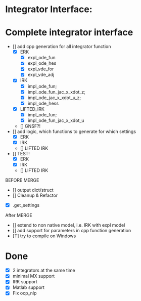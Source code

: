 Integrator Interface:
=============

Complete integrator interface
==
- [] add cpp generation for all integrator function
    - [x] ERK
        - [x] expl_ode_fun
        - [x] expl_ode_hes
        - [x] expl_vde_for
        - [x] expl_vde_adj
    - [x] IRK
        - [x] impl_ode_fun;
        - [x] impl_ode_fun_jac_x_xdot_z;
        - [x] impl_ode_jac_x_xdot_u_z;
        - [x] impl_ode_hess
    - [x] LIFTED_IRK
        - [x] impl_ode_fun;
        - [x] impl_ode_fun_jac_x_xdot_u
    - [] GNSF?!
- [] add logic, which functions to generate for which settings
    - [x] ERK
    - [x] IRK
    - [] LIFTED IRK
- [] TEST!
    - [x] ERK
    - [x] IRK
    - [] LIFTED IRK

BEFORE MERGE
- [] output dict/struct
- [] Cleanup & Refactor
- [x] .get_settings


After MERGE
- [] extend to non native model, i.e. IRK with expl model
- [] add support for parameters in cpp function generation
- [T] try to compile on Windows

Done
=====
- [X] 2 integrators at the same time
- [X] minimal MX support
- [X] IRK support
- [X] Matlab support
- [x] Fix ocp_nlp